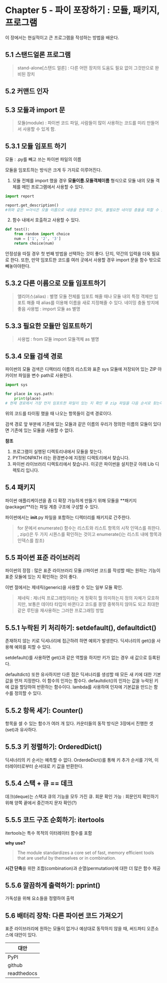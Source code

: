# Chapter 5 - 파이 포장하기 : 모듈, 패키지, 프로그램

이 장에서는 현실적이고 큰 프로그램을 작성하는 방법을 배운다.

## 5.1 스탠드얼론 프로그램

 >stand-alone[스탠드 얼론] : 다른 어떤 장치의 도움도 필요 없이 그것만으로 완비된 장치

## 5.2 커맨드 인자

## 5.3 모듈과 import 문

> 모듈(module) : 파이썬 코드 파일, 사람들이 많이 사용하는 코드를 미리 만들어서 사용할 수 있게 함.

## 5.3.1 모듈 임포트 하기

모듈 : .py를 빼고 쓰는 파이썬 파일의 이름

모듈을 임포트하는 방식은 크게 두 가지로 이루어진다.
1. 모듈 전체를 import 했을 경우 **모듈이름.모듈객체이름** 형식으로 모듈 내의 모듈 객체를 메인 프로그램에서 사용할 수 있다.
```python
import report

report.get_description()
#위와 같은 ㅂ아식은 모듈 이름으로 내용을 한정하고 정리, 불필요한 네이밍 충돌을 피할 수 있다.
```

2. 함수 내에서 호출하고 사용할 수 있다.
```python
def test():
    from random import choice
    num = ['1', '2', '3']
    return choice(num)
 ```
 
 안정성을 따질 경우 첫 번째 방법을 선택하는 것이 좋다. 단지, 약간의 입력을 더욱 필요로 한다. 또한, 만약 임포트한 코드를 여러 곳에서 사용할 경우 import 문을 함수 밖으로 빼놓아야한다.


## 5.3.2 다른 이름으로 모듈 임포트하기
> 앨리어스(alias) : 별명
모듈 전체를 임포트 해줄 때나 모듈 내의 특정 객체만 임포트 해줄 때 alias를 이용해 이름을 새로 지정해줄 수 있다. 네이밍 충돌 방지에 좋음
> 사용법 : import 모듈 as 별명

## 5.3.3 필요한 모듈만 임포트하기
> 사용법 : from 모듈 import 모듈객체 as 별명

## 5.3.4 모듈 검색 경로
파이썬의 모듈 검색은 디렉터리 이름의 리스트와 표준 sys 모듈에 저장되어 있는 ZIP 아카이브 파일을 변수 path로 사용한다.
```python
import sys

for place in sys.path:
    print(place)
# 현재 경로에서 가장 먼저 임포트한 파일이 있는 지 확인 후 zip 파일을 다음 순서로 찾는다.
```
위의 코드를 타이핑 했을 때 나오는 항목들이 검색 경로이다.

검색 경로 앞 부분에 기존에 있는 모듈과 같은 이름의 우리가 정의한 이름의 모듈이 있다면 기존에 있는 모듈을 사용할 수 없다.

**참조** 
1. 프로그램이 실행된 디렉토리내에서 모듈을 찾는다.
2. PYTHONPATH 라는 환경변수에 지정된 디렉토리에서 찾습니다.
3. 파이썬 라이브러리 디렉토리에서 찾습니다. 이곳은 파이썬을 설치한곳 아래 Lib 디렉토리 입니다.

## 5.4 패키지
파이썬 애플리케이션을 좀 더 확장 가능하게 만들기 위해 모듈을 **패키지(package)**라는 파일 계층 구조에 구성할 수 있다.

파이썬에서는 __init__.py 파일을 포함하는 디렉터리를 패키지로 간주한다.

> for 문에서 enumerate() 함수는 리스트와 리스트 항목의 시작 인덱스를 취한다. , zip()은 두 가지 시퀀스를 확인하는 것이고 enumerate()는 리스트 내에 항목과 인덱스를 참조)

## 5.5 파이썬 표준 라이브러리
파이썬의 장점 : 많은 표준 라이브러리 모듈
//파이썬 코드를 작성할 때는 원하는 기능이 표준 모듈에 있는 지 확인하는 것이 좋다.

이번 절에서는 제네릭(generic)을 사용할 수 있는 일부 모듈 확인.

>제네릭 : 제너릭 프로그래밍이라는 게 정확히 뭘 의미하는지 정의 자체가 모호하지만, 보통은 데이타 타입이 바뀐다고 코드를 몽땅 중복하지 않아도 되고 최대한 같은 루틴을 재사용하는 그러한 프로그래밍 방법

## 5.5.1 누락된 키 처리하기: setdefault(), defaultdict()
존재하지 않는 키로 딕셔너리에 접근하려 하면 예외가 발생한다. 딕셔너리의 get()을 사용해 예외를 피할 수 있다.

setdefault()를 사용하면 get()과 같은 역할을 하지만 키가 없는 경우 새 값으로 등록된다.

defaultdict() 또한 유사하지만 다른 점은 딕셔너리를 생성할 때 모든 새 키에 대한 기본값을 먼저 지정한다. 이 함수의 인자는 함수다.
defaultdict()의 인자는 값을 누락된 키에 값을 할당하여 반환하는 함수이다.
lambda를 사용하여 인자에 기본값을 만드는 함수를 정의할 수 있다.

## 5.5.2 항목 세기: Counter()
항목을 셀 수 있는 함수가 여러 개 있다.
카운터들의 동작 방식은 3장에서 진행한 셋(set)과 유사하다.

## 5.5.3 키 정렬하기: OrderedDict()
딕셔너리의 키 순서는 예측할 수 없다.
OrderdeDict()를 통해 키 추가 순서를 기억, 이터레이터로부터 순서대로 키 값을 반환한다.

## 5.5.4 스택 + 큐 == 데크
데크(deque)는 스택과 큐의 기능을 모두 가진 큐. 
회문 확인 가능 : 회문인지 확인하기 위해 양쪽 끝에서 중간까지 문자 확인(?)

## 5.5.5 코드 구조 순회하기: itertools
itertools는 특수 목적의 이터레이터 함수를 포함

**why use?**
>The module standardizes a core set of fast, memory efficient tools that are useful by themselves or in combination.

**시간 단축**을 위한 조합(combination)과 순열(permutation)에 대한 더 많은 함수 제공

## 5.5.6 깔끔하게 출력하기: pprint()
가독성을 위해 요소들을 정렬하여 출력

## 5.6 배터리 장착: 다른 파이썬 코드 가져오기
표준 라이브러리에 원하는 모듈이 없거나 예상대로 동작하지 않을 때, 써드파티 오픈소스에 대안이 있다.

| 대안 |
| ----- |
| PyPI |
| github |
| readthedocs |